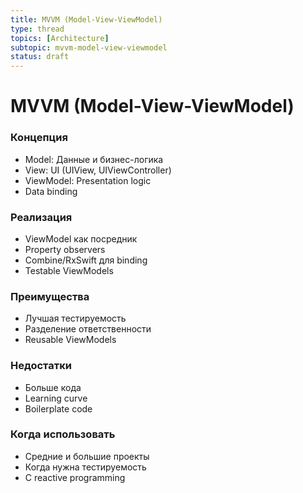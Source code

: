```yaml
---
title: MVVM (Model-View-ViewModel)
type: thread
topics: [Architecture]
subtopic: mvvm-model-view-viewmodel
status: draft
---
```


# MVVM (Model-View-ViewModel)


### Концепция
- Model: Данные и бизнес-логика
- View: UI (UIView, UIViewController)
- ViewModel: Presentation logic
- Data binding

### Реализация
- ViewModel как посредник
- Property observers
- Combine/RxSwift для binding
- Testable ViewModels

### Преимущества
- Лучшая тестируемость
- Разделение ответственности
- Reusable ViewModels

### Недостатки
- Больше кода
- Learning curve
- Boilerplate code

### Когда использовать
- Средние и большие проекты
- Когда нужна тестируемость
- С reactive programming

